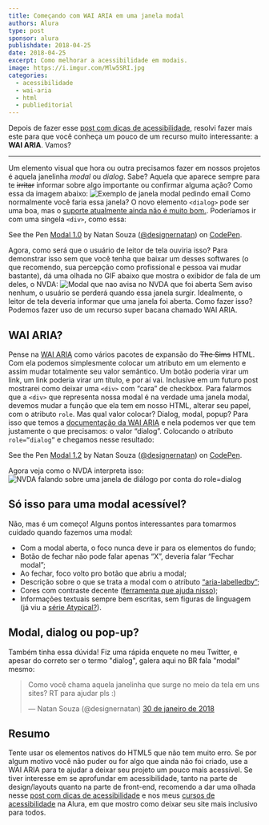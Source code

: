 ```yaml
---
title: Começando com WAI ARIA em uma janela modal
authors: Alura
type: post
sponsor: alura
publishdate: 2018-04-25
date: 2018-04-25
excerpt: Como melhorar a acessibilidade em modais.
image: https://i.imgur.com/Mlw5SRI.jpg
categories:
  - acessibilidade
  - wai-aria
  - html
  - publieditorial
---
```


Depois de fazer esse [post com dicas de acessibilidade](http://blog.caelum.com.br/melhorando-a-acessibilidade-em-suas-interfaces/), resolvi fazer mais este para que você conheça um pouco de um recurso muito interessante: a **WAI ARIA**. Vamos?

* * *

Um elemento visual que hora ou outra precisamos fazer em nossos projetos é aquela janelinha _modal_ ou _dialog_. Sabe? Aquela que aparece sempre para te <del>irritar</del> informar sobre algo importante ou confirmar alguma ação? Como essa da imagem abaixo: ![Exemplo de janela modal pedindo email](http://blog.caelum.com.br/wp-content/uploads/2042/04/exemplo-janela-modal-dialog.jpg) Como normalmente você faria essa janela? O novo elemento `<dialog>` pode ser uma boa, mas o [suporte atualmente ainda não é muito bom.](https://caniuse.com/#search=dialog). Poderíamos ir com uma singela `<div>`, como essa:

See the Pen [Modal 1.0](https://codepen.io/designernatan/pen/vRzLBr/) by Natan Souza ([@designernatan](https://codepen.io/designernatan)) on [CodePen](https://codepen.io).

Agora, como será que o usuário de leitor de tela ouviria isso? Para demonstrar isso sem que você tenha que baixar um desses softwares (o que recomendo, sua percepção como profissional e pessoa vai mudar bastante), dá uma olhada no GIF abaixo que mostra o exibidor de fala de um deles, o NVDA: ![Modal que nao avisa no NVDA que foi aberta](http://blog.caelum.com.br/wp-content/uploads/2018/04/modal-que-nao-parece-modal.gif) Sem aviso nenhum, o usuário se perderá quando essa janela surgir. Idealmente, o leitor de tela deveria informar que uma janela foi aberta. Como fazer isso? Podemos fazer uso de um recurso super bacana chamado WAI ARIA.

## WAI ARIA?

Pense na [WAI ARIA](https://www.w3.org/TR/aria-in-html/) como vários pacotes de expansão do <del>The Sims</del> HTML. Com ela podemos simplesmente colocar um atributo em um elemento e assim mudar totalmente seu valor semântico. Um botão poderia virar um link, um link poderia virar um título, e por aí vai. Inclusive em um futuro post mostrarei como deixar uma `<div>` com “cara” de checkbox. Para falarmos que a `<div>` que representa nossa modal é na verdade uma janela modal, devemos mudar a função que ela tem em nosso HTML, alterar seu papel, com o atributo `role`. Mas qual valor colocar? Dialog, modal, popup? Para isso que temos a [documentação da WAI ARIA](https://www.w3.org/TR/wai-aria-1.1/#usage_intro) e nela podemos ver que tem justamente o que precisamos: o valor “dialog”. Colocando o atributo `role=”dialog”` e chegamos nesse resultado:

See the Pen [Modal 1.2](https://codepen.io/designernatan/pen/MVqpzm/) by Natan Souza ([@designernatan](https://codepen.io/designernatan)) on [CodePen](https://codepen.io).

Agora veja como o NVDA interpreta isso: ![NVDA falando sobre uma janela de diálogo por conta do role=dialog](http://blog.caelum.com.br/wp-content/uploads/2018/04/nvda-modal-com-role.jpg)

## Só isso para uma modal acessível?

Não, mas é um começo! Alguns pontos interessantes para tomarmos cuidado quando fazemos uma modal:

*   Com a modal aberta, o foco nunca deve ir para os elementos do fundo;
*   Botão de fechar não pode falar apenas “X”, deveria falar “Fechar modal”;
*   Ao fechar, foco volto pro botão que abriu a modal;
*   Descrição sobre o que se trata a modal com o atributo [“aria-labelledby”](https://developer.mozilla.org/pt-BR/docs/Web/Accessibility/ARIA/ARIA_Techniques/Usando_o_atributo_aria-labelledby);
*   Cores com contraste decente ([ferramenta que ajuda nisso](https://contrastchecker.com/));
*   Informações textuais sempre bem escritas, sem figuras de linguagem (já viu a [série Atypical?](https://pt.wikipedia.org/wiki/Atypical)).

## Modal, dialog ou pop-up?

Também tinha essa dúvida! Fiz uma rápida enquete no meu Twitter, e apesar do correto ser o termo "dialog", galera aqui no BR fala "modal" mesmo:

> Como você chama aquela janelinha que surge no meio da tela em uns sites? RT para ajudar pls :)
> 
> — Natan Souza (@designernatan) [30 de janeiro de 2018](https://twitter.com/designernatan/status/958324690891821056?ref_src=twsrc%5Etfw)

## Resumo

Tente usar os elementos nativos do HTML5 que não tem muito erro. Se por algum motivo você não puder ou for algo que ainda não foi criado, use a WAI ARIA para te ajudar a deixar seu projeto um pouco mais acessível. Se tiver interesse em se aprofundar em acessibilidade, tanto na parte de design/layouts quanto na parte de front-end, recomendo a dar uma olhada nesse [post com dicas de acessibilidade](http://blog.caelum.com.br/melhorando-a-acessibilidade-em-suas-interfaces/) e nos meus [cursos de acessibilidade](https://www.alura.com.br/busca?query=acessibilidade) na Alura, em que mostro como deixar seu site mais inclusivo para todos.